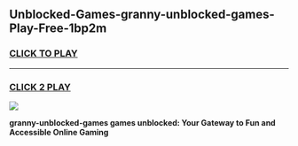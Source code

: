 
## Unblocked-Games-granny-unblocked-games-Play-Free-1bp2m
<h3>
<a href="https://premium76.site?title=granny-unblocked-games&ref=19M">CLICK TO PLAY</a></h3>
<hr>

<h3>
<a href="https://premium76.site?title=granny-unblocked-games&ref=19M">CLICK 2 PLAY</a>
  
</h3>

<a href="https://premium76.site?title=granny-unblocked-games&ref=19M"><img src="https://clearcache.store/games.png"></a>


**granny-unblocked-games games unblocked: Your Gateway to Fun and Accessible Online Gaming**
